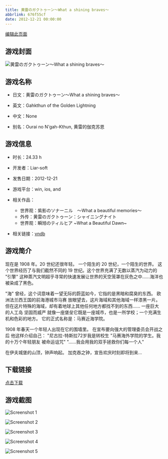 ```yaml
---
title: 黄雷のガクトゥーン～What a shining braves～
abbrlink: 676f55cf
date: 2012-12-21 00:00:00
---
```

[编辑此页面](https://github.com/ACG-3/ADV3-source/blob/main/source/_posts/%E9%BB%84%E9%9B%B7%E3%81%AE%E3%82%AC%E3%82%AF%E3%83%88%E3%82%A5%E3%83%BC%E3%83%B3%EF%BD%9EWhat%20a%20shining%20braves%EF%BD%9E.md)

## 游戏封面

![黄雷のガクトゥーン～What a shining braves～](https://pan.timero.xyz/d/onedrive/img_lib_001/%E9%BB%84%E9%9B%B7%E3%81%AE%E3%82%AC%E3%82%AF%E3%83%88%E3%82%A5%E3%83%BC%E3%83%B3%EF%BD%9EWhat%20a%20shining%20braves%EF%BD%9E_cover.avif)


## 游戏名称

- 日文：黄雷のガクトゥーン～What a shining braves～
- 英文：Gahkthun of the Golden Lightning
- 中文：None

- 别名：Ourai no N'gah-Kthun, 黄雷的伽克苏恩


## 游戏信息

- 时长：24.33 h
- 开发者：Liar-soft
- 发售日期：2012-12-21
- 游戏平台：win, ios, and
- 相关作品：
   - 世界观：紫影のソナーニル　～What a beautiful memories～
   - 外传：黄雷のガクトゥーン：シャイニングナイト
   - 世界观：瞬旭のティルヒア ~What a Beautiful Dawn~

- 相关链接：[vndb](https://vndb.org/v11033)


## 游戏简介

现在是 1908 年。20 世纪还很年轻。
一个陌生的 20 世纪，一个陌生的世界。
这个世界经历了与我们截然不同的 19 世纪。这个世界充满了无数以蒸汽为动力的 "引擎"
这种蒸汽文明超乎寻常的快速发展让世界的天空笼罩在灰色之中......海洋也被染成了黑色。

"海" 曾经，这个词意味着一望无际的蔚蓝如今，它指的是黑暗和腐臭的东西。
欧洲法兰西王国的前海港城市马赛 放眼望去，这片海域和其他海域一样漆黑一片。但在这片特殊的海域，却有着地球上其他任何地方都找不到的东西......
一座巨大的人工岛 坚固而威严 就像一座堡垒它既是一座城市，也是一所学校；一个充满生机和色彩的地方。
它的正式名称是：马赛近海学院。

1908 年春天一个年轻人出现在它的围墙里。
在宣布要向强大的管理委员会开战之后 他这样介绍自己：
"尼古拉-特斯拉72岁我是转校生
"马赛海外学院的学生。我的十万个年轻朋友 被命运诅咒"
"......我会用我的双手拯救你们每一个人"

在伊夫城堡的山顶，钟声响起。
加克吞之钟，宣告欢庆时刻即将到来...


## 下载链接

[点击下载](https://pan.timero.xyz/onedrive/adv_lib_001/%E9%BB%84%E9%9B%B7%E3%81%AE%E3%82%AC%E3%82%AF%E3%83%88%E3%82%A5%E3%83%BC%E3%83%B3%EF%BD%9EWhat%20a%20shining%20braves%EF%BD%9E)


## 游戏截图


![Screenshot 1](https://pan.timero.xyz/d/onedrive/img_lib_001/%E9%BB%84%E9%9B%B7%E3%81%AE%E3%82%AC%E3%82%AF%E3%83%88%E3%82%A5%E3%83%BC%E3%83%B3%EF%BD%9EWhat%20a%20shining%20braves%EF%BD%9E_Screenshot_1.avif)

![Screenshot 2](https://pan.timero.xyz/d/onedrive/img_lib_001/%E9%BB%84%E9%9B%B7%E3%81%AE%E3%82%AC%E3%82%AF%E3%83%88%E3%82%A5%E3%83%BC%E3%83%B3%EF%BD%9EWhat%20a%20shining%20braves%EF%BD%9E_Screenshot_2.avif)

![Screenshot 3](https://pan.timero.xyz/d/onedrive/img_lib_001/%E9%BB%84%E9%9B%B7%E3%81%AE%E3%82%AC%E3%82%AF%E3%83%88%E3%82%A5%E3%83%BC%E3%83%B3%EF%BD%9EWhat%20a%20shining%20braves%EF%BD%9E_Screenshot_3.avif)

![Screenshot 4](https://pan.timero.xyz/d/onedrive/img_lib_001/%E9%BB%84%E9%9B%B7%E3%81%AE%E3%82%AC%E3%82%AF%E3%83%88%E3%82%A5%E3%83%BC%E3%83%B3%EF%BD%9EWhat%20a%20shining%20braves%EF%BD%9E_Screenshot_4.avif)

![Screenshot 5](https://pan.timero.xyz/d/onedrive/img_lib_001/%E9%BB%84%E9%9B%B7%E3%81%AE%E3%82%AC%E3%82%AF%E3%83%88%E3%82%A5%E3%83%BC%E3%83%B3%EF%BD%9EWhat%20a%20shining%20braves%EF%BD%9E_Screenshot_5.avif)

